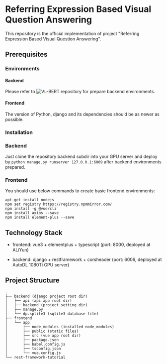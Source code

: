 # Referring Expression Based Visual Question Answering

This repository is the official implementation of project "Referring Expression Based Visual Question Answering".

## Prerequisites

### Environments

#### Backend

Please refer to ![VL-BERT repository](https://github.com/jackroos/VL-BERT.git) for prepare backend environments.

#### Frontend

The version of Python, django and its dependencies should be as newer as possible.

### Installation

### Backend

Just clone the repository backend subdir into your GPU server and deploy by `python manage.py runserver 127.0.0.1:6009` after backend environments prepared.

### Frontend

You should use below commands to create basic frontend environments:

```
apt-get install nodejs
npm set registry https://registry.npmmirror.com/
npm install -g @vue/cli
npm install axios --save
npm install element-plus --save
```

## Technology Stack

- frontend: vue3 + elementplus + typescript (port: 8000, deployed at ALiYun)

- backend: django + restframework + corsheader (port: 6006, deployed at AutoDL 1080Ti GPU server)


## Project Structure

```
.
├── backend (django project root dir)
│   ├── api (api app root dir)
│   ├── backend (project setting dir)
│   ├── manage.py
│   └── dp.splite3 (sqlite3 database file)
├── frontend
│   └── app
│       ├── node_modules (installed node_modules)
│       ├── public (static files)
│       ├── src (vue app root dir)
│       ├── package.json
│       ├── babel.config.js
│       ├── tsconfig.json
│       └── vue.config.js
└── rest-framework-tutorial
```
